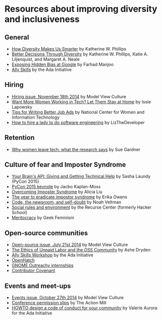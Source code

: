 # Resources about improving diversity and inclusiveness

## General
- [How Diversity Makes Us Smarter](http://www.scientificamerican.com/article/how-diversity-makes-us-smarter/) by Katherine W. Phillips
- [Better Decisions Through Diversity](http://insight.kellogg.northwestern.edu/article/better_decisions_through_diversity) by Katherine W. Phillips, Katie A. Liljenquist, and Margaret A. Neale
- [Exposing Hidden Bias at Google](http://www.nytimes.com/2014/09/25/technology/exposing-hidden-biases-at-google-to-improve-diversity.html) by Farhad Manjoo
- [Ally Skills](https://adainitiative.org/what-we-do/workshops-and-training/) by the Ada Initiative

## Hiring
- [Hiring issue, November 18th 2014](https://modelviewculture.com/issues/hiring) by Model View Culture
- [Want More Women Working in Tech? Let Them Stay at Home](http://www.wired.com/2015/04/powertofly/) by Issie Lapowsky
- [Tips for Writing Better Job Ads](https://www.ncwit.org/sites/default/files/resources/ncwittips_writingbetterjobads_03172015update.pdf) by National Center for Women and Information Technology
- [How to hire a lady to do software engineering](http://lizthedeveloper.com/how-to-hire-a-lady-to-do-software-engineering) by LizTheDeveloper 

## Retention
- [Why women leave tech: what the research says](https://docs.google.com/document/u/1/d/1soIYek-YEIvqtu9brv3ecdPbuVzQKp_GhAozC06UrLo/mobilebasic?pli=1#h.ywjrqw3xyv6x) by Sue Gardner

## Culture of fear and Imposter Syndrome
- [Your Brain's API: Giving and Getting Technical Help](https://www.youtube.com/watch?v=hY14Er6JX2s) by Sasha Laundy (PyCon 2015)
- [PyCon 2015 keynote](https://www.youtube.com/watch?v=hIJdFxYlEKE) by Jacbo Kaplan-Moss
- [Overcoming Imposter Syndrome](https://medium.com/@aliciatweet/overcoming-impostor-syndrome-bdae04e46ec5) by Alicia Liu
- [The year to eradicate impostor syndrome](http://www.niemanlab.org/2013/12/the-year-to-eradicate-imposter-syndrome/) by Erika Owens
- [Code, the newsroom, and self-doubt](http://veltman.tumblr.com/post/56132893301/code-the-newsroom-and-self-doubt) by Noah Veltman
- [Social rules and environment](https://www.recurse.com/manual#sec-environment) by the Recurse Center (formerly Hacker School)
- [Meritocracy](http://geekfeminism.wikia.com/wiki/Meritocracy) by Geek Feminism

## Open-source communities
- [Open-source issue, July 21st 2014](https://modelviewculture.com/issues/open-source) by Model View Culture
- [The Ethics of Unpaid Labor and the OSS Community](http://www.ashedryden.com/blog/the-ethics-of-unpaid-labor-and-the-oss-community) by Ashe Dryden
- [Ally Skills Workshop](https://adainitiative.org/what-we-do/workshops-and-training/) by the Ada Initiative
- [OpenHatch](https://openhatch.org/)
- [GNOME Outreachy internships](https://wiki.gnome.org/Outreachy)
- [Contributor Covenant](http://contributor-covenant.org)

## Events and meet-ups
- [Events issue, October 27th 2014](https://modelviewculture.com/issues/events) by Model View Culture
- [Conference permission slips](http://actionmill.com/conference-permission-slips) by The Action Mill
- [HOWTO design a code of conduct for your community](https://adainitiative.org/2014/02/howto-design-a-code-of-conduct-for-your-community/) by Valerie Aurora for the Ada Initiative
